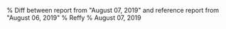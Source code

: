 % Diff between report from "August 07, 2019" and reference report from "August 06, 2019"
% Reffy
% August 07, 2019


